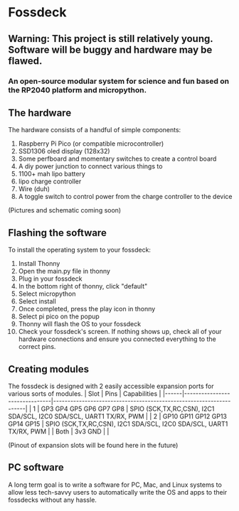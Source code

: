 # Fossdeck
## Warning: This project is still relatively young. Software will be buggy and hardware may be flawed.
### An open-source modular system for science and fun based on the RP2040 platform and micropython.

## The hardware
The hardware consists of a handful of simple components:
1. Raspberry Pi Pico (or compatible microcontroller)
2. SSD1306 oled display (128x32)
3. Some perfboard and momentary switches to create a control board
4. A diy power junction to connect various things to
5. 1100+ mah lipo battery
6. lipo charge controller
7. Wire (duh)
8. A toggle switch to control power from the charge controller to the device

(Pictures and schematic coming soon)

## Flashing the software
To install the operating system to your fossdeck:
1. Install Thonny
2. Open the main.py file in thonny
3. Plug in your fossdeck
4. In the bottom right of thonny, click "default"
5. Select micropython
6. Select install
7. Once completed, press the play icon in thonny
8. Select pi pico on the popup
9. Thonny will flash the OS to your fossdeck
10. Check your fossdeck's screen. If nothing shows up, check all of your hardware connections and ensure you connected everything to the correct pins.


## Creating modules
The fossdeck is designed with 2 easily accessible expansion ports for various sorts of modules. 
| Slot | Pins                          | Capabilities                                                       |
|------|-------------------------------|--------------------------------------------------------------------|
| 1    | GP3 GP4 GP5 GP6 GP7 GP8       | SPIO (SCK,TX,RC,CSN), I2C1 SDA/SCL, I2C0 SDA/SCL, UART1 TX/RX, PWM |
| 2    | GP10 GP11 GP12 GP13 GP14 GP15 | SPIO (SCK,TX,RC,CSN), I2C1 SDA/SCL, I2C0 SDA/SCL, UART1 TX/RX, PWM |
| Both | 3v3 GND                       |                                                                    |

(Pinout of expansion slots will be found here in the future)


## PC software
A long term goal is to write a software for PC, Mac, and Linux systems to allow less tech-savvy users to automatically write the OS and apps to their fossdecks without any hassle. 

